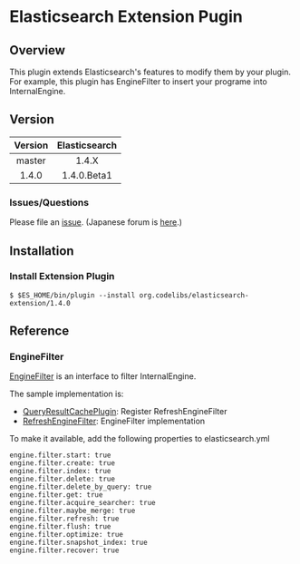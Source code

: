 Elasticsearch Extension Pugin
=======================

## Overview

This plugin extends Elasticsearch's features to modify them by your plugin.
For example, this plugin has EngineFilter to insert your programe into InternalEngine.

## Version

| Version   | Elasticsearch |
|:---------:|:-------------:|
| master    | 1.4.X         |
| 1.4.0     | 1.4.0.Beta1   |

### Issues/Questions

Please file an [issue](https://github.com/codelibs/elasticsearch-extension/issues "issue").
(Japanese forum is [here](https://github.com/codelibs/codelibs-ja-forum "here").)

## Installation

### Install Extension Plugin

    $ $ES_HOME/bin/plugin --install org.codelibs/elasticsearch-extension/1.4.0

## Reference

### EngineFilter

[EngineFilter](https://github.com/codelibs/elasticsearch-extension/blob/master/src/main/java/org/codelibs/elasticsearch/extension/filter/EngineFilter.java "EngineFitler") is an interface to filter InternalEngine.

The sample implementation is:
* [QueryResultCachePlugin](https://github.com/codelibs/elasticsearch-qrcache/blob/elasticsearch-qrcache-1.4.0/src/main/java/org/codelibs/elasticsearch/qrcache/QueryResultCachePlugin.java "QueryResultCachePlugin"): Register RefreshEngineFilter
* [RefreshEngineFilter](https://github.com/codelibs/elasticsearch-qrcache/blob/elasticsearch-qrcache-1.4.0/src/main/java/org/codelibs/elasticsearch/qrcache/filter/RefreshEngineFilter.java "RefreshEngineFilter"): EngineFilter implementation

To make it available, add the following properties to elasticsearch.yml

    engine.filter.start: true
    engine.filter.create: true
    engine.filter.index: true
    engine.filter.delete: true
    engine.filter.delete_by_query: true
    engine.filter.get: true
    engine.filter.acquire_searcher: true
    engine.filter.maybe_merge: true
    engine.filter.refresh: true
    engine.filter.flush: true
    engine.filter.optimize: true
    engine.filter.snapshot_index: true
    engine.filter.recover: true

